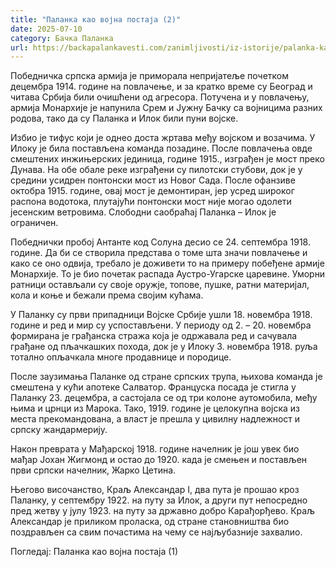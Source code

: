 ```yaml
---
title: "Паланка као војна постаја (2)"
date: 2025-07-10
category: Бачка Паланка
url: https://backapalankavesti.com/zanimljivosti/iz-istorije/palanka-kao-vojna-postaja-2/
---
```


Победничка српска армија је приморала непријатеље почетком децембра 1914. године на повлачење, и за кратко време су Београд и читава Србија били очишћени од агресора. Потучена и у повлачењу, армија Монархије је напунила Срем и Јужну Бачку са војницима разних родова, тако да су Паланка и Илок били пуни војске.

Избио је тифус који је однео доста жртава међу војском и возачима. У Илоку је била постављена команда позадине. После повлачења овде смештених инжињерских јединица, године 1915., изграђен је мост преко Дунава. На обе обале реке изграђени су пилотски стубови, док је у средини усидрен понтонски мост из Новог Сада. После офанзиве октобра 1915. године, овај мост је демонтиран, јер усред широког распона водотока, плутајући понтонски мост није могао одолети јесенским ветровима. Слободни саобраћај Паланка – Илок је ограничен.

Победнички пробој Антанте код Солуна десио се 24. септембра 1918. године. Да би се створила представа о томе шта значи повлачење и како се оно одвија, требало је доживети то на примеру побеђене армије Монархије. То је био почетак распада Аустро-Угарске царевине. Уморни ратници остављали су своје оружје, топове, пушке, ратни материјал, кола и коње и бежали према својим кућама.

У Паланку су први припадници Војске Србије ушли 18. новембра 1918. године и ред и мир су успостављени. У периоду од 2. – 20. новембра формирана је грађанска стража која је одржавала ред и сачувала грађане од пљачкашких похода, док је у Илоку 3. новембра 1918. руља тотално опљачкала многе продавнице и породице.

После заузимања Паланке од стране српских трупа, њихова команда је смештена у кући апотеке Салватор. Француска посада је стигла у Паланку 23. децембра, а састојала се од три колоне аутомобила, међу њима и црнци из Марока. Тако, 1919. године је целокупна војска из места прекомандована, а власт је прешла у цивилну надлежност и српску жандармерију.

Након преврата у Мађарској 1918. године начелник је још увек био мађар Јохан Жигмонд и остао до 1920. када је смењен и постављен први српски начелник, Жарко Цетина.

Његово височанство, Краљ Александар I, два пута је прошао кроз Паланку, у септембру 1922. на путу за Илок, а други пут непосредно пред жетву у јулу 1923. на путу за државно добро Карађорђево. Краљ Александар је приликом проласка, од стране становништва био поздрављен са свим почастима на чему се најљубазније захвалио.

Погледај: Паланка као војна постаја (1)
